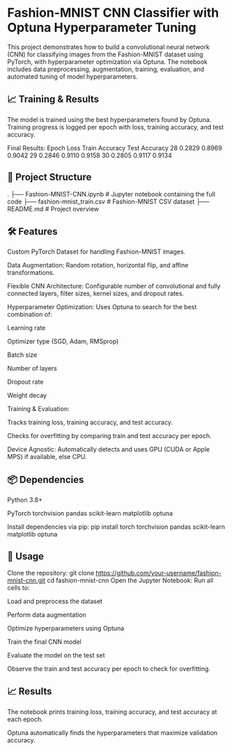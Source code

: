 # Fashion-MNIST CNN Classifier with Optuna Hyperparameter Tuning

This project demonstrates how to build a convolutional neural network (CNN) for classifying images from the Fashion-MNIST dataset using PyTorch, with hyperparameter optimization via Optuna. The notebook includes data preprocessing, augmentation, training, evaluation, and automated tuning of model hyperparameters.


## 📈 Training & Results

The model is trained using the best hyperparameters found by Optuna. Training progress is logged per epoch with loss, training accuracy, and test accuracy.

Final Results:
Epoch	Loss	Train Accuracy	Test Accuracy
28	0.2829	0.8969	0.9042
29	0.2846	0.9110	0.9158
30	0.2805	0.9117	0.9134


## 📂 Project Structure

.
├── Fashion-MNIST-CNN.ipynb   # Jupyter notebook containing the full code
├── fashion-mnist_train.csv   # Fashion-MNIST CSV dataset
├── README.md                 # Project overview

## 🛠 Features

Custom PyTorch Dataset for handling Fashion-MNIST images.

Data Augmentation: Random rotation, horizontal flip, and affine transformations.

Flexible CNN Architecture: Configurable number of convolutional and fully connected layers, filter sizes, kernel sizes, and dropout rates.

Hyperparameter Optimization: Uses Optuna to search for the best combination of:

Learning rate

Optimizer type (SGD, Adam, RMSprop)

Batch size

Number of layers

Dropout rate

Weight decay

Training & Evaluation:

Tracks training loss, training accuracy, and test accuracy.

Checks for overfitting by comparing train and test accuracy per epoch.

Device Agnostic: Automatically detects and uses GPU (CUDA or Apple MPS) if available, else CPU.

## 📦 Dependencies

Python 3.8+

PyTorch
torchvision
pandas
scikit-learn
matplotlib
optuna

Install dependencies via pip:
pip install torch torchvision pandas scikit-learn matplotlib optuna

## 🚀 Usage

Clone the repository:
  git clone https://github.com/your-username/fashion-mnist-cnn.git
  cd fashion-mnist-cnn
Open the Jupyter Notebook:
Run all cells to:

Load and preprocess the dataset

Perform data augmentation

Optimize hyperparameters using Optuna

Train the final CNN model

Evaluate the model on the test set

Observe the train and test accuracy per epoch to check for overfitting.

## 📈 Results

The notebook prints training loss, training accuracy, and test accuracy at each epoch.

Optuna automatically finds the hyperparameters that maximize validation accuracy.




